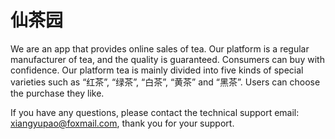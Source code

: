 # 仙茶园

We are an app that provides online sales of tea. Our platform is a regular manufacturer of tea, and the quality is guaranteed. Consumers can buy with confidence. Our platform tea is mainly divided into five kinds of special varieties such as “红茶”, “绿茶”, “白茶”, “黄茶” and “黑茶”. Users can choose the purchase they like.

If you have any questions, please contact the technical support email: xiangyupao@foxmail.com, thank you for your support.
